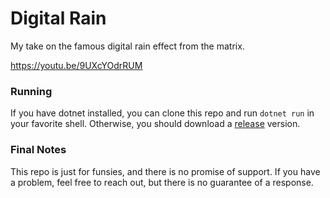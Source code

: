 # Digital Rain
My take on the famous digital rain effect from the matrix.

https://youtu.be/9UXcYOdrRUM

### Running
If you have dotnet installed, you can clone this repo and run `dotnet run` in your favorite shell.
Otherwise, you should download a [release](https://github.com/Squaduck/Digital-Rain/releases/latest) version.

### Final Notes
This repo is just for funsies, and there is no promise of support. If you have a problem, feel free to reach out, but there is no guarantee of a response.